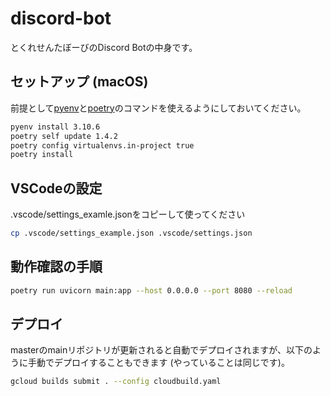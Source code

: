 # discord-bot

とくれせんたぼーびのDiscord Botの中身です。

## セットアップ (macOS)

前提として[pyenv](https://github.com/pyenv/pyenv)と[poetry](https://python-poetry.org/docs/)のコマンドを使えるようにしておいてください。

```bash
pyenv install 3.10.6
poetry self update 1.4.2
poetry config virtualenvs.in-project true
poetry install
```

## VSCodeの設定

.vscode/settings_examle.jsonをコピーして使ってください

```bash
cp .vscode/settings_example.json .vscode/settings.json
```

## 動作確認の手順

```bash
poetry run uvicorn main:app --host 0.0.0.0 --port 8080 --reload
```

## デプロイ

masterのmainリポジトリが更新されると自動でデプロイされますが、以下のように手動でデプロイすることもできます (やっていることは同じです)。

```bash
gcloud builds submit . --config cloudbuild.yaml
```
